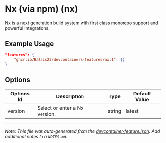 
# Nx (via npm) (nx)

Nx is a next generation build system with first class monorepo support and powerful integrations.

## Example Usage

```json
"features": {
    "ghcr.io/Balazs23/devcontainers-features/nx:1": {}
}
```

## Options

| Options Id | Description | Type | Default Value |
|-----|-----|-----|-----|
| version | Select or enter a Nx version. | string | latest |



---

_Note: This file was auto-generated from the [devcontainer-feature.json](https://github.com/Balazs23/devcontainers-features/blob/main/src/nx/devcontainer-feature.json).  Add additional notes to a `NOTES.md`._

